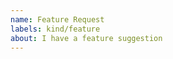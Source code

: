 ```yaml
---
name: Feature Request
labels: kind/feature
about: I have a feature suggestion
---
```


<!--
Describe in detail what is the new functionality. How is the user experience affected?
-->